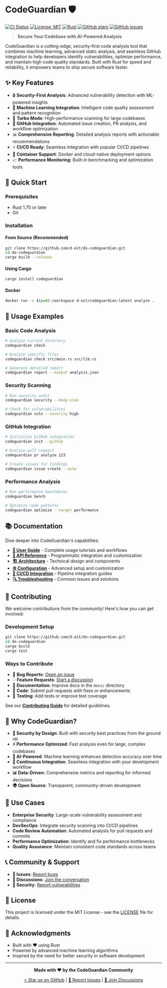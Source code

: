 # CodeGuardian 🛡️

[![CI Status](https://github.com/d-oit/do-codeguardian/workflows/CI/badge.svg)](https://github.com/d-oit/do-codeguardian/actions)
[![License: MIT](https://img.shields.io/badge/License-MIT-yellow.svg)](https://opensource.org/licenses/MIT)
[![Rust](https://img.shields.io/badge/rust-1.70%2B-orange.svg)](https://www.rust-lang.org/)
[![GitHub stars](https://img.shields.io/github/stars/d-oit/do-codeguardian.svg)](https://github.com/d-oit/do-codeguardian/stargazers)
[![GitHub issues](https://img.shields.io/github/issues/d-oit/do-codeguardian.svg)](https://github.com/d-oit/do-codeguardian/issues)

> **Secure Your Codebase with AI-Powered Analysis**

CodeGuardian is a cutting-edge, security-first code analysis tool that combines machine learning, advanced static analysis, and seamless GitHub integration to help developers identify vulnerabilities, optimize performance, and maintain high code quality standards. Built with Rust for speed and reliability, it empowers teams to ship secure software faster.

## ✨ Key Features

- 🔒 **Security-First Analysis**: Advanced vulnerability detection with ML-powered insights
- 🤖 **Machine Learning Integration**: Intelligent code quality assessment and pattern recognition
- 🚀 **Turbo Mode**: High-performance scanning for large codebases
- 🔗 **GitHub Integration**: Automated issue creation, PR analysis, and workflow optimization
- 📊 **Comprehensive Reporting**: Detailed analysis reports with actionable recommendations
- ⚡ **CI/CD Ready**: Seamless integration with popular CI/CD pipelines
- 🐳 **Container Support**: Docker and cloud-native deployment options
- 📈 **Performance Monitoring**: Built-in benchmarking and optimization tools

## 🚀 Quick Start

### Prerequisites
- Rust 1.70 or later
- Git

### Installation

#### From Source (Recommended)
```bash
git clone https://github.com/d-oit/do-codeguardian.git
cd do-codeguardian
cargo build --release
```

#### Using Cargo
```bash
cargo install codeguardian
```

#### Docker
```bash
docker run -v $(pwd):/workspace d-oit/codeguardian:latest analyze .
```

## 📖 Usage Examples

### Basic Code Analysis
```bash
# Analyze current directory
codeguardian check

# Analyze specific files
codeguardian check src/main.rs src/lib.rs

# Generate detailed report
codeguardian report --output analysis.json
```

### Security Scanning
```bash
# Run security audit
codeguardian security --deep-scan

# Check for vulnerabilities
codeguardian vuln --severity high
```

### GitHub Integration
```bash
# Initialize GitHub integration
codeguardian init --github

# Analyze pull request
codeguardian pr analyze 123

# Create issues for findings
codeguardian issue create --auto
```

### Performance Analysis
```bash
# Run performance benchmarks
codeguardian bench

# Optimize code patterns
codeguardian optimize --target performance
```

## 📚 Documentation

Dive deeper into CodeGuardian's capabilities:

- **[📖 User Guide](docs/user-guide/)** - Complete usage tutorials and workflows
- **[🔧 API Reference](docs/api/)** - Programmatic integration and customization
- **[🏗️ Architecture](docs/architecture/)** - Technical design and components
- **[⚙️ Configuration](docs/configuration.md)** - Advanced setup and customization
- **[🚀 CI/CD Integration](docs/user-guide/ci-cd-setup.md)** - Pipeline integration guides
- **[🔍 Troubleshooting](docs/troubleshooting/)** - Common issues and solutions

## 🤝 Contributing

We welcome contributions from the community! Here's how you can get involved:

### Development Setup
```bash
git clone https://github.com/d-oit/do-codeguardian.git
cd do-codeguardian
cargo build
cargo test
```

### Ways to Contribute
- 🐛 **Bug Reports**: [Open an issue](https://github.com/d-oit/do-codeguardian/issues/new?labels=bug)
- 💡 **Feature Requests**: [Start a discussion](https://github.com/d-oit/do-codeguardian/discussions/categories/ideas)
- 📝 **Documentation**: Improve docs in the `docs/` directory
- 🔧 **Code**: Submit pull requests with fixes or enhancements
- 🧪 **Testing**: Add tests or improve test coverage

See our **[Contributing Guide](CONTRIBUTING.md)** for detailed guidelines.

## 🌟 Why CodeGuardian?

- **🔐 Security by Design**: Built with security best practices from the ground up
- **⚡ Performance Optimized**: Fast analysis even for large, complex codebases
- **🤖 AI-Powered**: Machine learning enhances detection accuracy over time
- **🔄 Continuous Integration**: Seamless integration with your development workflow
- **📊 Data-Driven**: Comprehensive metrics and reporting for informed decisions
- **🌍 Open Source**: Transparent, community-driven development

## 🏢 Use Cases

- **Enterprise Security**: Large-scale vulnerability assessment and compliance
- **DevSecOps**: Integrate security scanning into CI/CD pipelines
- **Code Review Automation**: Automated analysis for pull requests and commits
- **Performance Optimization**: Identify and fix performance bottlenecks
- **Quality Assurance**: Maintain consistent code standards across teams

## 📞 Community & Support

- **🐛 Issues**: [Report bugs](https://github.com/d-oit/do-codeguardian/issues)
- **💬 Discussions**: [Join the conversation](https://github.com/d-oit/do-codeguardian/discussions)
- **📧 Security**: [Report vulnerabilities](SECURITY.md)

## 📄 License

This project is licensed under the MIT License - see the [LICENSE](LICENSE) file for details.

## 🙏 Acknowledgments

- Built with ❤️ using Rust
- Powered by advanced machine learning algorithms
- Inspired by the need for better security in software development

---

<div align="center">

**Made with ❤️ by the CodeGuardian Community**

[⭐ Star us on GitHub](https://github.com/d-oit/do-codeguardian) | [🐛 Report Issues](https://github.com/d-oit/do-codeguardian/issues) | [💬 Join Discussions](https://github.com/d-oit/do-codeguardian/discussions)

</div>